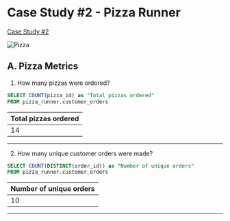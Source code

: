 # Case Study #2 - Pizza Runner

[Case Study #2](https://8weeksqlchallenge.com/case-study-2/)

![Pizza](https://8weeksqlchallenge.com/images/case-study-designs/2.png)

## A. Pizza Metrics
1. How many pizzas were ordered?


```sql
SELECT COUNT(pizza_id) as "Total pizzas ordered"
FROM pizza_runner.customer_orders
```


| Total pizzas ordered |
| --- |
| 14  |

---

2. How many unique customer orders were made?

```sql
SELECT COUNT(DISTINCT(order_id)) as "Number of unique orders"
FROM pizza_runner.customer_orders
```

| Number of unique orders |
| ----------------------- |
| 10                      |

---
